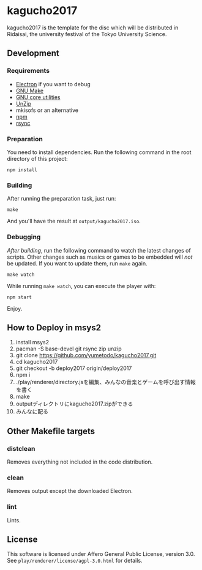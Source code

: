 # kagucho2017

kagucho2017 is the template for the disc which will be distributed in Ridaisai,
the university festival of the Tokyo University Science.

## Development

### Requirements
* [Electron](https://electron.atom.io/) if you want to debug
* [GNU Make](https://www.gnu.org/software/make/)
* [GNU core utilities](https://www.gnu.org/software/coreutils/coreutils.html)
* [UnZip](http://www.info-zip.org/UnZip.html)
* mkisofs or an alternative
* [npm](https://www.npmjs.com/)
* [rsync](https://rsync.samba.org/)

### Preparation
You need to install dependencies. Run the following command in the root
directory of this project:

```
npm install
```

### Building

After running the preparation task, just run:

```
make
```

And you'll have the result at `output/kagucho2017.iso`.

### Debugging

_After building_, run the following command to watch the latest changes of
scripts. Other changes such as musics or games to be embedded will _not_ be
updated. If you want to update them, run `make` again.

```
make watch
```

While running `make watch`, you can execute the player with:

```
npm start
```

Enjoy.

## How to Deploy in msys2

1. install msys2
2. pacman -S base-devel git rsync zip unzip
3. git clone https://github.com/yumetodo/kagucho2017.git
4. cd kagucho2017
5. git checkout -b deploy2017 origin/deploy2017
6. npm i
7. ./play/renderer/directory.jsを編集、みんなの音楽とゲームを呼び出す情報を書く
8. make
9. outputディレクトリにkagucho2017.zipができる
10. みんなに配る

## Other Makefile targets

### distclean
Removes everything not included in the code distribution.

### clean
Removes output except the downloaded Electron.

### lint
Lints.

## License
This software is licensed under Affero General Public License, version 3.0.
See `play/renderer/license/agpl-3.0.html` for details.
